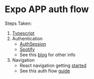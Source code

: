 # Expo APP auth flow



Steps Taken:

1. [Typescript](https://docs.expo.io/guides/typescript/)
2. Authentication
    - [AuthSession](https://docs.expo.io/versions/latest/sdk/auth-session/)
    - [Spotify](https://docs.expo.io/guides/authentication/#spotify)
    - See this [blog](https://medium.com/@zachrach/spotify-web-api-authorization-with-react-native-expo-6ee1a290b2b0) for other info
3. Navigation
    - React navigation getting [started](https://reactnavigation.org/docs/getting-started)
    - See this auth flow [guide](https://reactnavigation.org/docs/auth-flow/)
   
